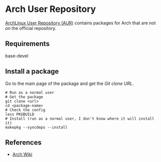 # Arch User Repository

[ArchLinux User Repository (AUR)][aur-home] contains packages for Arch that are
not on the official repository.

## Requirements

base-devel

## Install a package

Go to the main page of the package and get the _Git clone URL_.

```
# Run as a normal user
# Get the package
git clone <url>
cd <package-name>
# Check the config
less PKGBUILD
# Install (run as a normal user, I don't know where it will install it)
makepkg --syncdeps --install
```

## References

- [Arch Wiki][arch-wiki-aur]


[aur-home]: https://aur.archlinux.org/arch-user-repository.md
[arch-wiki-aur]: https://wiki.archlinux.org/index.php/Arch_User_Repository#Installing_packages
